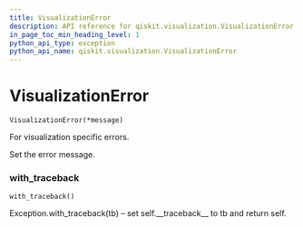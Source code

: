 ```yaml
---
title: VisualizationError
description: API reference for qiskit.visualization.VisualizationError
in_page_toc_min_heading_level: 1
python_api_type: exception
python_api_name: qiskit.visualization.VisualizationError
---
```


# VisualizationError

<span id="qiskit.visualization.VisualizationError" />

`VisualizationError(*message)`

For visualization specific errors.

Set the error message.

### with\_traceback

<span id="qiskit.visualization.VisualizationError.with_traceback" />

`with_traceback()`

Exception.with\_traceback(tb) – set self.\_\_traceback\_\_ to tb and return self.

